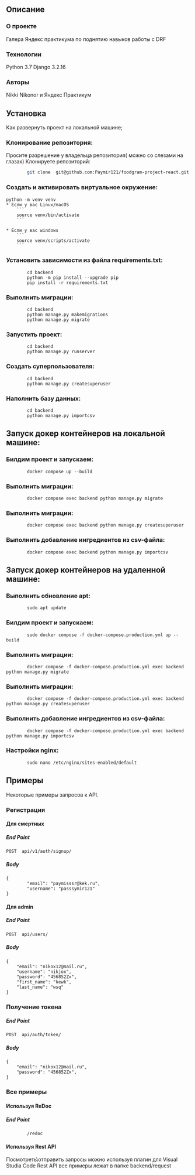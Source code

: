   
## Описание
### О проекте
Галера Яндекс практикума по поднятию навыков работы с DRF

### Технологии
Python 3.7 Django 3.2.16

### Авторы
Nikki Nikonor и Яндекс Практикум

## Установка
Как развернуть проект на локальной машине;

### Клонирование репозитория:
Просите разрешение у владельца репозитория( можно со слезами на глазах)
Клонируете репозиторий:

```bash
        git clone  git@github.com:Paymir121/foodgram-project-react.git
``` 

### Cоздать и активировать виртуальное окружение:
```
python -m venv venv
* Если у вас Linux/macOS
    ```
    source venv/bin/activate
    ```

* Если у вас windows
    ```
    source venv/scripts/activate
    ```
```

### Установить зависимости из файла requirements.txt:
```
        cd backend
        python -m pip install --upgrade pip
        pip install -r requirements.txt
```

### Выполнить миграции:
```
        cd backend
        python manage.py makemigrations
        python manage.py migrate
```

### Запустить проект:
```
        cd backend
        python manage.py runserver
```

### Создать суперпользователя:
```
        cd backend
        python manage.py createsuperuser
```
### Наполнить базу данных:
```
        cd backend
        python manage.py importcsv
```

## Запуск докер контейнеров на локальной машине:

### Билдим проект и запускаем:
```
        docker compose up --build
```

### Выполнить миграции:
```
        docker compose exec backend python manage.py migrate
```

### Выполнить миграции:
```
        docker compose exec backend python manage.py createsuperuser
```

### Выполнить добавление ингредиентов из csv-файла:
```
        docker compose exec backend python manage.py importcsv
```

## Запуск докер контейнеров на удаленной машине:

### Выполнить обновление apt:
```
        sudo apt update
```

### Билдим проект и запускаем:
```
        sudo docker compose -f docker-compose.production.yml up --build 
```

### Выполнить миграции:
```
        docker compose -f docker-compose.production.yml exec backend python manage.py migrate
```

### Выполнить миграции:
```
        docker compose -f docker-compose.production.yml exec backend python manage.py createsuperuser
```

### Выполнить добавление ингредиентов из csv-файла:
```
        docker compose -f docker-compose.production.yml exec backend python manage.py importcsv
```


### Настройки nginx:
```
        sudo nano /etc/nginx/sites-enabled/default
```

## Примеры
Некоторые примеры запросов к API.

### Регистрация

#### Для смертных

##### End Point
```
POST  api/v1/auth/signup/
```
#####  Body
```
{
        "email": "paymisssr@kek.ru",
        "username": "passsymir121"
}
```
#### Для admin

#####  End Point
```
POST  api/users/
```
#####  Body
```
{
    "email": "nikox12@mail.ru",
    "username": "nikjox",
    "password": "456852Zx",
    "first_name": "kewk",
    "last_name": "wsq"
}
```
### Получение токена

##### End Point
```
POST  api/auth/token/
```
#####  Body
```
{
    "email": "nikox12@mail.ru",
    "password": "456852Zx",
}
```

###  Все примеры

#### Используя ReDoc

##### End Point
```http
        /redoc
```


#### Используя Rest API
Посмотреть\отправить запросы можно используя плагин для Visual Studia Code Rest API все примеры лежат в папке backend/request
